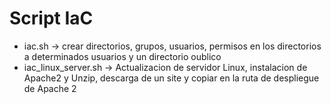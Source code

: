 # Script IaC

- iac.sh -> crear directorios, grupos, usuarios, permisos en los directorios a determinados usuarios y un directorio oublico
- iac_linux_server.sh -> Actualizacion de servidor Linux, instalacion de Apache2 y Unzip, descarga de un site y copiar en la ruta de despliegue de Apache 2
